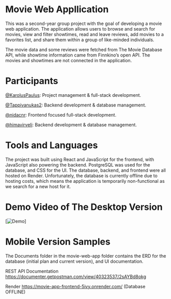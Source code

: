 # Movie Web Appllication
This was a second-year group project with the goal of developing a movie web application. The application allows users to browse and search for movies, view and filter showtimes, read and leave reviews, add movies to a favorites list, and share them within a group of like-minded individuals.

The movie data and some reviews were fetched from The Movie Database API, while showtime information came from Finnkino’s open API. The movies and showtimes are not connected in the application.

# Participants
[@KarolusPaulus](https://github.com/KarolusPaulus): Project management & full-stack development​.

[@Tappivanukas2](https://github.com/Tappivanukas2): Backend development & database management​.

[@nidacnr](https://github.com/nidacnr): Frontend focused full-stack development​.

[@himavirveli](https://github.com/himavirveli): Backend development & database management​.

# Tools and Languages
The project was built using React and JavaScript for the frontend, with JavaScript also powering the backend. PostgreSQL was used for the database, and CSS for the UI. The database, backend, and frontend were all hosted on Render. Unfortunately, the database is currently offline due to hosting costs, which means the application is temporarily non-functional as we search for a new host for it.

# Demo Video of The Desktop Version
[![Demo](https://www.youtube.com/watch?v=-bYTO3csi_Y)]

# Mobile Version Samples


The Documents folder in the movie-web-app folder contains the ERD for the
database (initial plan and current version), and UI documentation.

REST API Documentation https://documenter.getpostman.com/view/40323537/2sAYBd8okg

Render https://movie-app-frontend-5ivy.onrender.com/ (Database OFFLINE)